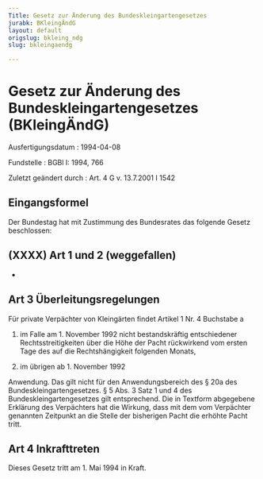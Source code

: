 ```yaml
---
Title: Gesetz zur Änderung des Bundeskleingartengesetzes
jurabk: BKleingÄndG
layout: default
origslug: bkleing_ndg
slug: bkleingaendg

---
```


# Gesetz zur Änderung des Bundeskleingartengesetzes (BKleingÄndG)

Ausfertigungsdatum
:   1994-04-08

Fundstelle
:   BGBl I: 1994, 766

Zuletzt geändert durch
:   Art. 4 G v. 13.7.2001 I 1542

## Eingangsformel

Der Bundestag hat mit Zustimmung des Bundesrates das folgende Gesetz
beschlossen:

## (XXXX) Art 1 und 2 (weggefallen)

-

## Art 3 Überleitungsregelungen

Für private Verpächter von Kleingärten findet Artikel 1 Nr. 4
Buchstabe a

1.  im Falle am 1. November 1992 nicht bestandskräftig entschiedener
    Rechtsstreitigkeiten über die Höhe der Pacht rückwirkend vom ersten
    Tage des auf die Rechtshängigkeit folgenden Monats,


2.  im übrigen ab 1. November 1992



Anwendung. Das gilt nicht für den Anwendungsbereich des § 20a des
Bundeskleingartengesetzes. § 5 Abs. 3 Satz 1 und 4 des
Bundeskleingartengesetzes gilt entsprechend. Die in Textform
abgegebene Erklärung des Verpächters hat die Wirkung, dass mit dem vom
Verpächter genannten Zeitpunkt an die Stelle der bisherigen Pacht die
erhöhte Pacht tritt.

## Art 4 Inkrafttreten

Dieses Gesetz tritt am 1. Mai 1994 in Kraft.

